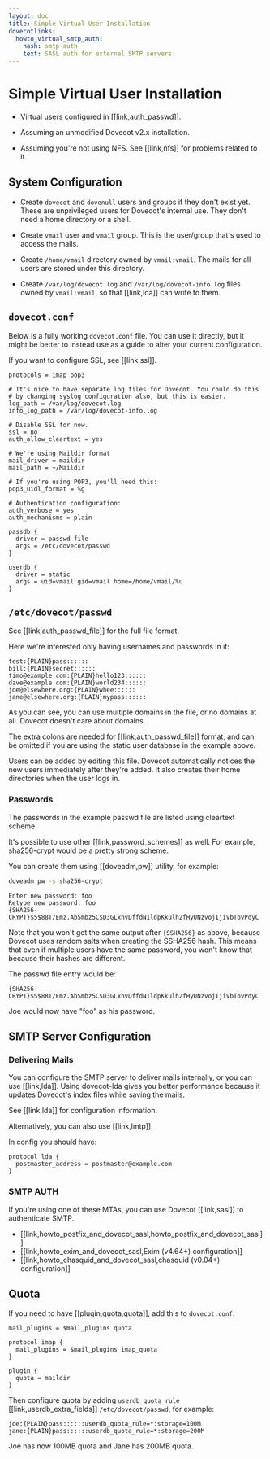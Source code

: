 ```yaml
---
layout: doc
title: Simple Virtual User Installation
dovecotlinks:
  howto_virtual_smtp_auth:
    hash: smtp-auth
    text: SASL auth for external SMTP servers
---
```


# Simple Virtual User Installation

- Virtual users configured in [[link,auth_passwd]].

- Assuming an unmodified Dovecot v2.x installation.

- Assuming you're not using NFS. See [[link,nfs]] for problems related to it.

## System Configuration

- Create `dovecot` and `dovenull` users and groups if they don't exist yet.
  These are unprivileged users for Dovecot's internal use. They don't need
  a home directory or a shell.

- Create `vmail` user and `vmail` group. This is the user/group that's used
  to access the mails.

- Create `/home/vmail` directory owned by `vmail:vmail`. The mails for
  all users are stored under this directory.

- Create `/var/log/dovecot.log` and `/var/log/dovecot-info.log` files owned
  by `vmail:vmail`, so that [[link,lda]] can write to them.

## `dovecot.conf`

Below is a fully working `dovecot.conf` file. You can use it directly,
but it might be better to instead use as a guide to alter your current
configuration.

If you want to configure SSL, see [[link,ssl]].

```[dovecot.conf]
protocols = imap pop3

# It's nice to have separate log files for Dovecot. You could do this
# by changing syslog configuration also, but this is easier.
log_path = /var/log/dovecot.log
info_log_path = /var/log/dovecot-info.log

# Disable SSL for now.
ssl = no
auth_allow_cleartext = yes

# We're using Maildir format
mail_driver = maildir
mail_path = ~/Maildir

# If you're using POP3, you'll need this:
pop3_uidl_format = %g

# Authentication configuration:
auth_verbose = yes
auth_mechanisms = plain

passdb {
  driver = passwd-file
  args = /etc/dovecot/passwd
}

userdb {
  driver = static
  args = uid=vmail gid=vmail home=/home/vmail/%u
}
```

## `/etc/dovecot/passwd`

See [[link,auth_passwd_file]] for the full file format.

Here we're interested only having usernames and passwords in it:

```
test:{PLAIN}pass::::::
bill:{PLAIN}secret::::::
timo@example.com:{PLAIN}hello123::::::
dave@example.com:{PLAIN}world234::::::
joe@elsewhere.org:{PLAIN}whee::::::
jane@elsewhere.org:{PLAIN}mypass::::::
```

As you can see, you can use multiple domains in the file, or no domains at
all. Dovecot doesn't care about domains.

The extra colons are needed for [[link,auth_passwd_file]] format, and can be
omitted if you are using the static user database in the example above.

Users can be added by editing this file. Dovecot automatically notices the
new users immediately after they're added. It also creates their home
directories when the user logs in.

### Passwords

The passwords in the example passwd file are listed using cleartext scheme.

It's possible to use other [[link,password_schemes]] as well. For example,
sha256-crypt would be a pretty strong scheme.

You can create them using [[doveadm,pw]] utility, for example:

```sh
doveadm pw -s sha256-crypt
```
```
Enter new password: foo
Retype new password: foo
{SHA256-CRYPT}$5$88T/Emz.AbSmbz5C$D3GLxhvDffdN1ldpKkulh2fHyUNzvojIjiVbTovPdyC
```

Note that you won't get the same output after `{SSHA256}` as above, because
Dovecot uses random salts when creating the SSHA256 hash. This means that
even if multiple users have the same password, you won't know that because
their hashes are different.

The passwd file entry would be:

```
{SHA256-CRYPT}$5$88T/Emz.AbSmbz5C$D3GLxhvDffdN1ldpKkulh2fHyUNzvojIjiVbTovPdyC
```

Joe would now have "foo" as his password.

## SMTP Server Configuration

### Delivering Mails

You can configure the SMTP server to deliver mails internally, or you can use
[[link,lda]]. Using dovecot-lda gives you better performance because it updates
Dovecot's index files while saving the mails.

See [[link,lda]] for configuration information.

Alternatively, you can also use [[link,lmtp]].

In config you should have:

```[dovecot.conf]
protocol lda {
  postmaster_address = postmaster@example.com
}
```

### SMTP AUTH

If you're using one of these MTAs, you can use Dovecot [[link,sasl]] to
authenticate SMTP.

- [[link,howto_postfix_and_dovecot_sasl,howto_postfix_and_dovecot_sasl]]
- [[link,howto_exim_and_dovecot_sasl,Exim (v4.64+) configuration]]
- [[link,howto_chasquid_and_dovecot_sasl,chasquid (v0.04+) configuration]]

## Quota

If you need to have [[plugin,quota,quota]], add this to `dovecot.conf`:

```[dovecot.conf]
mail_plugins = $mail_plugins quota

protocol imap {
  mail_plugins = $mail_plugins imap_quota
}

plugin {
  quota = maildir
}
```

Then configure quota by adding `userdb_quota_rule`
[[link,userdb_extra_fields]] `/etc/dovecot/passwd`, for example:

```
joe:{PLAIN}pass::::::userdb_quota_rule=*:storage=100M
jane:{PLAIN}pass::::::userdb_quota_rule=*:storage=200M
```

Joe has now 100MB quota and Jane has 200MB quota.

